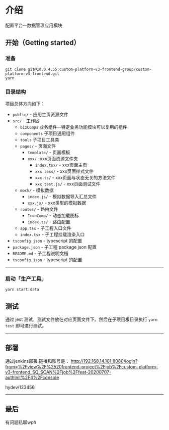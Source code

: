 <!--
 * @Author: wph
 * @Date: 2020-08-04 14:51:28
 * @LastEditTime: 2020-08-04 17:39:09
 * @LastEditors: Please set LastEditors
 * @Description: 数据管理应用模块
 * @FilePath: \custom-platform-v3-frontend\packages\provider-app-hub\DataDesign\README.md
--> 
# 介绍

配置平台--数据管理应用模块

## 开始（Getting started）

### 准备

```shell
git clone git@10.0.4.55:custom-platform-v3-frontend-group/custom-platform-v3-frontend.git
yarn
```

### 目录结构

项目总体方向如下：

- `public/` - 应用主页资源文件
- `src/` - 工作区
  - `bizComps` 业务组件--特定业务功能模块可以复用的组件
  - `components` 子项目通用组件
  - `tools` 子项目工具类
  - `pages/` - 页面文件
    - `template/` - 页面模板
    - `xxx/` -xxx页面资源文件夹
      - `index.tsx/` - xxx页面主页
      - `xxx.less/` -  xxx页面样式文件
      - `xxx.ts/` - xxx页面与状态无关的方法文件
      - `xxx.test.js/` - xxx页面测试文件
  - `mock/` - 模拟数据
    - `index.js/` - 模拟数据导入汇总文件
    - `xxx.js/` - xxx类型的模拟数据
  - `routes/` - 路由文件
    - `IconComp/` - 动态加载图标
    - `index.ts/` - 路由配置
  - `app.tsx` - 子工程入口文件
  - `index.tsx` - 子工程挂载渲染入口
- `tsconfig.json` - typescript 的配置
- `package.json` - 子工程 package json 配置
- `README.md` - 子工程说明文档
- `tsconfig.json` - typescript 的配置

-----


### 启动「生产工具」

```shell
yarn start:data
```


## 测试

通过 jest 测试，测试文件放在对应页面文件下。然后在子项目根目录执行 `yarn test` 即可进行测试。

-----

## 部署
通过jenkins部署,链接和账号是：
http://192.168.14.101:8080/login?from=%2Fview%2F%2520frontend-project%2Fjob%2Fcustom-platform-v3-frontend_SQ_SCAN%2Fjob%2Ffeat-20200707-authInit%2F4%2Fconsole

hydev/123456


-----

## 最后

有问题私聊wph
